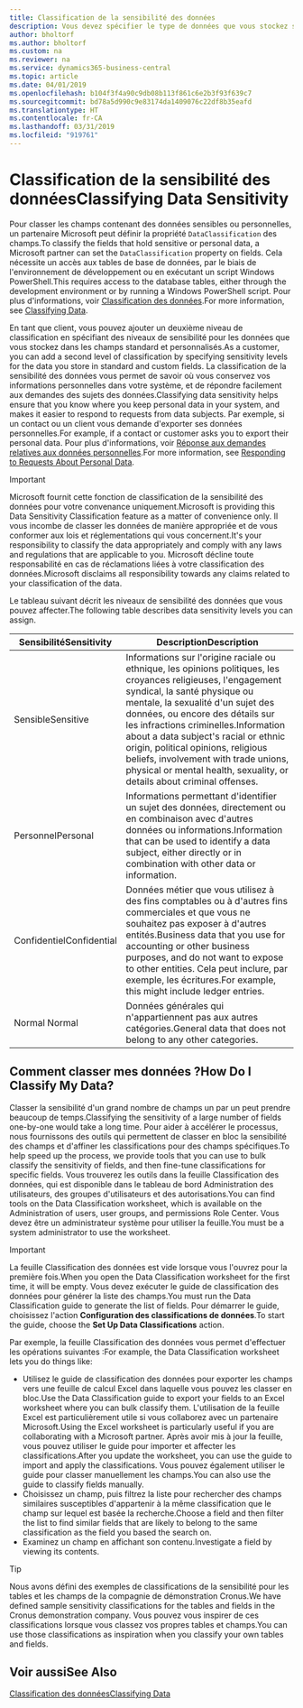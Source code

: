 ```yaml
---
title: Classification de la sensibilité des données
description: Vous devez spécifier le type de données que vous stockez sur les personnes afin de pouvoir répondre aux demandes des sujets des données.
author: bholtorf
ms.author: bholtorf
ms.custom: na
ms.reviewer: na
ms.service: dynamics365-business-central
ms.topic: article
ms.date: 04/01/2019
ms.openlocfilehash: b104f3f4a90c9db08b113f861c6e2b3f93f639c7
ms.sourcegitcommit: bd78a5d990c9e83174da1409076c22df8b35eafd
ms.translationtype: HT
ms.contentlocale: fr-CA
ms.lasthandoff: 03/31/2019
ms.locfileid: "919761"
---
```

# <a name="classifying-data-sensitivity"></a><span data-ttu-id="52278-103">Classification de la sensibilité des données</span><span class="sxs-lookup"><span data-stu-id="52278-103">Classifying Data Sensitivity</span></span>
<span data-ttu-id="52278-104">Pour classer les champs contenant des données sensibles ou personnelles, un partenaire Microsoft peut définir la propriété ```DataClassification``` des champs.</span><span class="sxs-lookup"><span data-stu-id="52278-104">To classify the fields that hold sensitive or personal data, a Microsoft partner can set the ```DataClassification``` property on fields.</span></span> <span data-ttu-id="52278-105">Cela nécessite un accès aux tables de base de données, par le biais de l'environnement de développement ou en exécutant un script Windows PowerShell.</span><span class="sxs-lookup"><span data-stu-id="52278-105">This requires access to the database tables, either through the development environment or by running a Windows PowerShell script.</span></span> <span data-ttu-id="52278-106">Pour plus d'informations, voir [Classification des données](https://docs.microsoft.com/en-us/dynamics-nav/classifying-data).</span><span class="sxs-lookup"><span data-stu-id="52278-106">For more information, see [Classifying Data](https://docs.microsoft.com/en-us/dynamics-nav/classifying-data).</span></span>  

<span data-ttu-id="52278-107">En tant que client, vous pouvez ajouter un deuxième niveau de classification en spécifiant des niveaux de sensibilité pour les données que vous stockez dans les champs standard et personnalisés.</span><span class="sxs-lookup"><span data-stu-id="52278-107">As a customer, you can add a second level of classification by specifying sensitivity levels for the data you store in standard and custom fields.</span></span> <span data-ttu-id="52278-108">La classification de la sensibilité des données vous permet de savoir où vous conservez vos informations personnelles dans votre système, et de répondre facilement aux demandes des sujets des données.</span><span class="sxs-lookup"><span data-stu-id="52278-108">Classifying data sensitivity helps ensure that you know where you keep personal data in your system, and makes it easier to respond to requests from data subjects.</span></span> <span data-ttu-id="52278-109">Par exemple, si un contact ou un client vous demande d'exporter ses données personnelles.</span><span class="sxs-lookup"><span data-stu-id="52278-109">For example, if a contact or customer asks you to export their personal data.</span></span> <span data-ttu-id="52278-110">Pour plus d'informations, voir [Réponse aux demandes relatives aux données personnelles](admin-responding-to-requests-about-personal-data.md).</span><span class="sxs-lookup"><span data-stu-id="52278-110">For more information, see [Responding to Requests About Personal Data](admin-responding-to-requests-about-personal-data.md).</span></span>

> [!Important]
> <span data-ttu-id="52278-111">Microsoft fournit cette fonction de classification de la sensibilité des données pour votre convenance uniquement.</span><span class="sxs-lookup"><span data-stu-id="52278-111">Microsoft is providing this Data Sensitivity Classification feature as a matter of convenience only.</span></span> <span data-ttu-id="52278-112">Il vous incombe de classer les données de manière appropriée et de vous conformer aux lois et réglementations qui vous concernent.</span><span class="sxs-lookup"><span data-stu-id="52278-112">It's your responsibility to classify the data appropriately and comply with any laws and regulations that are applicable to you.</span></span> <span data-ttu-id="52278-113">Microsoft décline toute responsabilité en cas de réclamations liées à votre classification des données.</span><span class="sxs-lookup"><span data-stu-id="52278-113">Microsoft disclaims all responsibility towards any claims related to your classification of the data.</span></span>  

<span data-ttu-id="52278-114">Le tableau suivant décrit les niveaux de sensibilité des données que vous pouvez affecter.</span><span class="sxs-lookup"><span data-stu-id="52278-114">The following table describes data sensitivity levels you can assign.</span></span>

|<span data-ttu-id="52278-115">Sensibilité</span><span class="sxs-lookup"><span data-stu-id="52278-115">Sensitivity</span></span>|<span data-ttu-id="52278-116">Description</span><span class="sxs-lookup"><span data-stu-id="52278-116">Description</span></span>|
|----|----|
|<span data-ttu-id="52278-117">Sensible</span><span class="sxs-lookup"><span data-stu-id="52278-117">Sensitive</span></span> | <span data-ttu-id="52278-118">Informations sur l'origine raciale ou ethnique, les opinions politiques, les croyances religieuses, l'engagement syndical, la santé physique ou mentale, la sexualité d'un sujet des données, ou encore des détails sur les infractions criminelles.</span><span class="sxs-lookup"><span data-stu-id="52278-118">Information about a data subject's racial or ethnic origin, political opinions, religious beliefs, involvement with trade unions, physical or mental health, sexuality, or details about criminal offenses.</span></span> |
|<span data-ttu-id="52278-119">Personnel</span><span class="sxs-lookup"><span data-stu-id="52278-119">Personal</span></span> | <span data-ttu-id="52278-120">Informations permettant d'identifier un sujet des données, directement ou en combinaison avec d'autres données ou informations.</span><span class="sxs-lookup"><span data-stu-id="52278-120">Information that can be used to identify a data subject, either directly or in combination with other data or information.</span></span>|
|<span data-ttu-id="52278-121">Confidentiel</span><span class="sxs-lookup"><span data-stu-id="52278-121">Confidential</span></span> | <span data-ttu-id="52278-122">Données métier que vous utilisez à des fins comptables ou à d'autres fins commerciales et que vous ne souhaitez pas exposer à d'autres entités.</span><span class="sxs-lookup"><span data-stu-id="52278-122">Business data that you use for accounting or other business purposes, and do not want to expose to other entities.</span></span> <span data-ttu-id="52278-123">Cela peut inclure, par exemple, les écritures.</span><span class="sxs-lookup"><span data-stu-id="52278-123">For example, this might include ledger entries.</span></span>|
|<span data-ttu-id="52278-124">Normal </span><span class="sxs-lookup"><span data-stu-id="52278-124">Normal</span></span> | <span data-ttu-id="52278-125">Données générales qui n'appartiennent pas aux autres catégories.</span><span class="sxs-lookup"><span data-stu-id="52278-125">General data that does not belong to any other categories.</span></span>|

## <a name="how-do-i-classify-my-data"></a><span data-ttu-id="52278-126">Comment classer mes données ?</span><span class="sxs-lookup"><span data-stu-id="52278-126">How Do I Classify My Data?</span></span>
<span data-ttu-id="52278-127">Classer la sensibilité d'un grand nombre de champs un par un peut prendre beaucoup de temps.</span><span class="sxs-lookup"><span data-stu-id="52278-127">Classifying the sensitivity of a large number of fields one-by-one would take a long time.</span></span> <span data-ttu-id="52278-128">Pour aider à accélérer le processus, nous fournissons des outils qui permettent de classer en bloc la sensibilité des champs et d'affiner les classifications pour des champs spécifiques.</span><span class="sxs-lookup"><span data-stu-id="52278-128">To help speed up the process, we provide tools that you can use to bulk classify the sensitivity of fields, and then fine-tune classifications for specific fields.</span></span> <span data-ttu-id="52278-129">Vous trouverez les outils dans la feuille Classification des données, qui est disponible dans le tableau de bord Administration des utilisateurs, des groupes d'utilisateurs et des autorisations.</span><span class="sxs-lookup"><span data-stu-id="52278-129">You can find tools on the Data Classification worksheet, which is available on the Administration of users, user groups, and permissions Role Center.</span></span> <span data-ttu-id="52278-130">Vous devez être un administrateur système pour utiliser la feuille.</span><span class="sxs-lookup"><span data-stu-id="52278-130">You must be a system administrator to use the worksheet.</span></span>

> [!Important]
> <span data-ttu-id="52278-131">La feuille Classification des données est vide lorsque vous l'ouvrez pour la première fois.</span><span class="sxs-lookup"><span data-stu-id="52278-131">When you open the Data Classification worksheet for the first time, it will be empty.</span></span> <span data-ttu-id="52278-132">Vous devez exécuter le guide de classification des données pour générer la liste des champs.</span><span class="sxs-lookup"><span data-stu-id="52278-132">You must run the Data Classification guide to generate the list of fields.</span></span> <span data-ttu-id="52278-133">Pour démarrer le guide, choisissez l'action **Configuration des classifications de données**.</span><span class="sxs-lookup"><span data-stu-id="52278-133">To start the guide, choose the **Set Up Data Classifications** action.</span></span>

<span data-ttu-id="52278-134">Par exemple, la feuille Classification des données vous permet d'effectuer les opérations suivantes :</span><span class="sxs-lookup"><span data-stu-id="52278-134">For example, the Data Classification worksheet lets you do things like:</span></span>  

* <span data-ttu-id="52278-135">Utilisez le guide de classification des données pour exporter les champs vers une feuille de calcul Excel dans laquelle vous pouvez les classer en bloc.</span><span class="sxs-lookup"><span data-stu-id="52278-135">Use the Data Classification guide to export your fields to an Excel worksheet where you can bulk classify them.</span></span> <span data-ttu-id="52278-136">L'utilisation de la feuille Excel est particulièrement utile si vous collaborez avec un partenaire Microsoft.</span><span class="sxs-lookup"><span data-stu-id="52278-136">Using the Excel worksheet is particularly useful if you are collaborating with a Microsoft partner.</span></span> <span data-ttu-id="52278-137">Après avoir mis à jour la feuille, vous pouvez utiliser le guide pour importer et affecter les classifications.</span><span class="sxs-lookup"><span data-stu-id="52278-137">After you update the worksheet, you can use the guide to import and apply the classifications.</span></span> <span data-ttu-id="52278-138">Vous pouvez également utiliser le guide pour classer manuellement les champs.</span><span class="sxs-lookup"><span data-stu-id="52278-138">You can also use the guide to classify fields manually.</span></span>  
* <span data-ttu-id="52278-139">Choisissez un champ, puis filtrez la liste pour rechercher des champs similaires susceptibles d'appartenir à la même classification que le champ sur lequel est basée la recherche.</span><span class="sxs-lookup"><span data-stu-id="52278-139">Choose a field and then filter the list to find similar fields that are likely to belong to the same classification as the field you based the search on.</span></span>  
* <span data-ttu-id="52278-140">Examinez un champ en affichant son contenu.</span><span class="sxs-lookup"><span data-stu-id="52278-140">Investigate a field by viewing its contents.</span></span>  

> [!Tip]
> <span data-ttu-id="52278-141">Nous avons défini des exemples de classifications de la sensibilité pour les tables et les champs de la compagnie de démonstration Cronus.</span><span class="sxs-lookup"><span data-stu-id="52278-141">We have defined sample sensitivity classifications for the tables and fields in the Cronus demonstration company.</span></span> <span data-ttu-id="52278-142">Vous pouvez vous inspirer de ces classifications lorsque vous classez vos propres tables et champs.</span><span class="sxs-lookup"><span data-stu-id="52278-142">You can use those classifications as inspiration when you classify your own tables and fields.</span></span>

## <a name="see-also"></a><span data-ttu-id="52278-143">Voir aussi</span><span class="sxs-lookup"><span data-stu-id="52278-143">See Also</span></span>
[<span data-ttu-id="52278-144">Classification des données</span><span class="sxs-lookup"><span data-stu-id="52278-144">Classifying Data</span></span>](https://docs.microsoft.com/en-us/dynamics-nav/classifying-data)  
